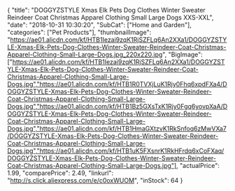 {
	"title": "DOGGYZSTYLE Xmas Elk Pets Dog Clothes Winter Sweater Reindeer Coat Christmas Apparel Clothing Small Large Dogs XXS-XXL",
	"date": "2018-10-31 10:30:20",
	"SubCat": ["Home and Garden"],
	"categories": ["Pet Products"],
	"thumbnailImage": "https://ae01.alicdn.com/kf/HTB1Iezai9zqK1RjSZFLq6An2XXa1/DOGGYZSTYLE-Xmas-Elk-Pets-Dog-Clothes-Winter-Sweater-Reindeer-Coat-Christmas-Apparel-Clothing-Small-Large-Dogs.jpg_220x220.jpg",
	"BigImage": ["https://ae01.alicdn.com/kf/HTB1Iezai9zqK1RjSZFLq6An2XXa1/DOGGYZSTYLE-Xmas-Elk-Pets-Dog-Clothes-Winter-Sweater-Reindeer-Coat-Christmas-Apparel-Clothing-Small-Large-Dogs.jpg","https://ae01.alicdn.com/kf/HTB1R0TVXjLuK1Rjy0Fhq6xpdFXa4/DOGGYZSTYLE-Xmas-Elk-Pets-Dog-Clothes-Winter-Sweater-Reindeer-Coat-Christmas-Apparel-Clothing-Small-Large-Dogs.jpg","https://ae01.alicdn.com/kf/HTB1Bz5GXsTxK1Rjy0Fgq6yovpXaA/DOGGYZSTYLE-Xmas-Elk-Pets-Dog-Clothes-Winter-Sweater-Reindeer-Coat-Christmas-Apparel-Clothing-Small-Large-Dogs.jpg","https://ae01.alicdn.com/kf/HTB1HmaGXtzvK1RkSnfoq6zMwVXa7/DOGGYZSTYLE-Xmas-Elk-Pets-Dog-Clothes-Winter-Sweater-Reindeer-Coat-Christmas-Apparel-Clothing-Small-Large-Dogs.jpg","https://ae01.alicdn.com/kf/HTB1uK5FXsnrK1RkHFrdq6xCoFXaq/DOGGYZSTYLE-Xmas-Elk-Pets-Dog-Clothes-Winter-Sweater-Reindeer-Coat-Christmas-Apparel-Clothing-Small-Large-Dogs.jpg"],
	"actualPrice": 1.99,
	"comparePrice": 2.49,
	"linkurl": "http://s.click.aliexpress.com/e/c0oxWUOM",
	"inStock": 64
}
